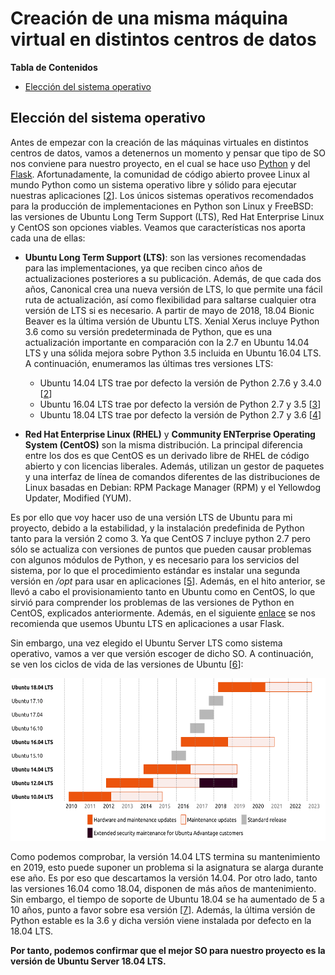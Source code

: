 # Creación de una misma máquina virtual en distintos centros de datos <a name="id6"></a>

**Tabla de Contenidos**
- [Elección del sistema operativo](#id0)


## Elección del sistema operativo <a name="id0"></a>

Antes de empezar con la creación de las máquinas virtuales en distintos centros de datos, vamos a detenernos un momento y pensar que tipo de SO nos conviene para nuestro proyecto, en el cual se hace uso [Python](https://www.python.org) y del [Flask](http://flask.pocoo.org). Afortunadamente, la comunidad de código abierto provee Linux al mundo Python como un sistema operativo libre y sólido para ejecutar nuestras aplicaciones [[2][2]]. Los únicos sistemas operativos recomendados para la producción de implementaciones en Python son Linux y FreeBSD: las versiones de Ubuntu Long Term Support (LTS), Red Hat Enterprise Linux y CentOS son opciones viables. Veamos que características nos aporta cada una de ellas:

- **Ubuntu Long Term Support (LTS)**: son las versiones recomendadas para las implementaciones, ya que reciben cinco años de actualizaciones posteriores a su publicación. Además, de que cada dos años, Canonical crea una nueva versión de LTS, lo que permite una fácil ruta de actualización, así como flexibilidad para saltarse cualquier otra versión de LTS si es necesario. A partir de mayo de 2018, 18.04 Bionic Beaver es la última versión de Ubuntu LTS. Xenial Xerus incluye Python 3.6 como su versión predeterminada de Python, que es una actualización importante en comparación con la 2.7 en Ubuntu 14.04 LTS y una sólida mejora sobre Python 3.5 incluida en Ubuntu 16.04 LTS. A continuación, enumeramos las últimas tres versiones LTS:

  - Ubuntu 14.04 LTS trae por defecto la versión de Python 2.7.6 y 3.4.0 [[2][2]]
  - Ubuntu 16.04 LTS trae por defecto la versión de Python 2.7 y 3.5 [[3][3]]
  - Ubuntu 18.04 LTS trae por defecto la versión de Python 2.7 y 3.6 [[4][4]]


- **Red Hat Enterprise Linux (RHEL)** y **Community ENTerprise Operating System (CentOS)** son la misma distribución. La principal diferencia entre los dos es que CentOS es un derivado libre de RHEL de código abierto y con licencias liberales. Además, utilizan un gestor de paquetes y una interfaz de línea de comandos diferentes de las distribuciones de Linux basadas en Debian: RPM Package Manager (RPM) y el Yellowdog Updater, Modified (YUM).

Es por ello que voy hacer uso de una versión LTS de Ubuntu para mi proyecto, debido a la estabilidad, y la instalación predefinida de Python tanto para la versión 2 como 3. Ya que CentOS 7 incluye python 2.7 pero sólo se actualiza con versiones de puntos que pueden causar problemas con algunos módulos de Python, y es necesario para los servicios del sistema, por lo que el procedimiento estándar es instalar una segunda versión en _/opt_ para usar en aplicaciones [[5][5]]. Además, en el hito anterior, se llevó a cabo el provisionamiento tanto en Ubuntu como en CentOS, lo que sirvió para comprender los problemas de las versiones de Python en CentOS, explicados anteriormente. Además, en el siguiente [enlace](https://www.quora.com/What-is-best-production-server-for-Flask-apps-Ubuntu-or-CentOS) se nos recomienda que usemos Ubuntu LTS en aplicaciones a usar Flask.

Sin embargo, una vez elegido el Ubuntu Server LTS como sistema operativo, vamos a ver que versión escoger de dicho SO. A continuación, se ven los ciclos de vida de las versiones de Ubuntu [[6][6]]:

<p align="center">
  <img width="550" height="260" src="images/hito 4/ciclo-ubuntu.png">
</p>

Como podemos comprobar, la versión 14.04 LTS termina su mantenimiento en 2019, esto puede suponer un problema si la asignatura se alarga durante ese año. Es por eso que descartamos la versión 14.04. Por otro lado, tanto las versiones 16.04 como 18.04, disponen de más años de mantenimiento. Sin embargo, el tiempo de soporte de Ubuntu 18.04 se ha aumentado de 5 a 10 años, punto a favor sobre esa versión [[7][7]]. Además, la última versión de Python estable es la 3.6 y dicha versión viene instalada por defecto en la 18.04 LTS.

**Por tanto, podemos confirmar que el mejor SO para nuestro proyecto es la versión de Ubuntu Server 18.04 LTS.**

<!---
##### Elección del centro de datos <a name="id8"></a>

Para escoger el centro de datos, en el cual desplegar nuestra aplicación, vamos a obtener las mediciones de velocidad de las máquinas virtuales creadas con las mismas prestaciones, haciendo uso de herramientas como `ab` o `httperf`. Lo primero que tenemos que saber son los [centros de datos de los que dispone Azure](https://azure.microsoft.com/es-es/global-infrastructure/regions/) [[8][8]].

![](capturas/regiones-azure.png)

~~~
# Listar las regiones admitidas para la suscripción actual
$ az account list-locations
~~~

_**Pincha [aquí]() para ver la lista completa.**_

Por lógica, debemos buscar un centro de datos cercano a nuestra ubicación actual, es por ello, que nos quedamos con los centros de datos disponibles en Europa:

- **Centro de Francia** (_francecentral_), ubicado en latitud 46.3772 y longitud 2.3730
- **Sur de Francia** (_francesouth_), ubicado en latitud 43.8345 y longitud 2.1972
- **Sur de Reino Unido** (_uksouth_), ubicado en latitud 50.941 y longitud -0.799
- **Oeste de Reino Unido** (_ukwest_), ubicado en latitud 53.427 y longitud -3.084
- **Norte de Europa** (_northeurope_), ubicado en latitud 53.3478 y longitud -6.2597
- **Oeste de Europa** (_westeurope_), ubicado en latitud 52.3667 y longitud 4.9

Debido a que la creación de recursos como de máquinas virtuales, consumen dinero, solo nos vamos a quedar con las tres localizaciones más cercanas a Granada (latitud: 37.1886273, longitud: -3.5907775) [[9][9]].

- Distancia de Granada al Centro de Francia: 1135.36 km
- Distancia de Granada al Sur de Francia: 886.62 km
- Distancia de Granada al Sur de Reino Unido: 1546.57 km
- Distancia de Granada al Oeste de Reino Unido: 1807.79
- Distancia de Granada al Norte de Europa: 1810.33 km
- Distancia de Granada al Oeste de Europa: 1814.68 km

Por tanto, se van a comprobar los centros de datos del **Centro de Francia**, **Sur de Francia** y **Sur de Reino Unido**, para nuestra aplicación.

###### Creación de una máquina virtual con Ubuntu Server 18.06 LTS en el centro de datos del centro de Francia

~~~
# Listar las máquinas virtuales con localización en el centro de Francia con Ubuntu Server
$ az vm image list-skus --location francecentral --publisher Canonical --offer UbuntuServer --output table
~~~

![](capturas/lista-Ubuntu-francecentral.png)

~~~
# Listar las máquinas virtuales con localización en el centro de Francia con Ubuntu Server 18.04 LTS
$ az vm image list --location francecentral --publisher Canonical --offer UbuntuServer --sku 18.04-LTS --all --output table
~~~

![](capturas/lista-Ubuntu1804-francecentral.png)

~~~
# Visualizar la información sobre una máquina virtual en concreto
$ az vm image show --location francecentral --urn Canonical:UbuntuServer:18.04-LTS:18.04.201812060
~~~

![](capturas/informacion-Ubuntu-concreta.png)

Una vez, que tenemos decidida nuestra máquina virtual, vamos a proceder a crearla. Para ello, lo primero que haremos será crear el grupo de recursos para indicar el centro de datos en el que se va a alojar, en este caso en el centro de Francia.

~~~
# Crear el grupo de recursos
$ az group create --name myResourceGroup-francecentral --location francecentral
~~~

A continuación, creamos la máquina virtual especificando el grupo de recursos, el usuario de dicha máquina, la imagen de SO que queremos y la utilización de clave SSH.

~~~
# Crear la máquina virtual
$ az vm create --resource-group myResourceGroup-francecentral --admin-username gemazure-francecentral --name ubuntuFranceCentral --location francecentral --image Canonical:UbuntuServer:18.04-LTS:18.04.201812060 --generate-ssh-keys
~~~

![](capturas/mv-francecentral.png)

Para poder hacer uso del puerto 80, debemos ejecutar la siguiente línea:

~~~
$ az vm open-port --port 80 --resource-group myResourceGroup-francecentral --name ubuntuFranceCentral
~~~

Por último, debemos poner que la IP sea estática, para que no varíe cada vez que se inicie la máquina. Y con esto, ya podemos medir las prestaciones de la máquina. Para ello, provisionamos la máquina virtual con los requerimientos de nuestra aplicación, accedemos mediante SSH a la máquina virtual, lanzamos la aplicación y desde nuestra consola local ejecutamos algunas de las herramientas de medición de prestaciones como `httperf` o `ab`.

_**Medición de prestaciones con httperf**_

Para hacer uso de la [herramienta httperf](http://www.mervine.net/performance-testing-with-httperf), usamos la siguiente ejecución:

~~~
$ httperf --server 40.89.154.66 --port 80 --num-conns 10 --rate 1
~~~

![](capturas/httperf-francecentral.png)

En este ejemplo, se están ejecutando diez conexiones[`--num-conns 10`] a través de mervine.net[`--server 40.89.154.66`] a una velocidad de una conexión por segundo[`--rate 1`]. Y me centro en las siguientes salidas:

- _Connection rate_: es la tasa de conexión.
- _Connection time [ms]_: es el tiempo de conexión.
- _Reply size_: es el tamaño de la respuesta.
- _Reply status_: es el estado de la respuesta, asegurarse que está orientado al 200.

_**Medición de prestaciones con ab**_


Para hacer uso de la [herramienta ab](https://www.petefreitag.com/item/689.cfm), usamos la siguiente ejecución:

~~~
$ ab -n 100 -c 10 http://40.89.154.66/
~~~

![](capturas/ab-francecentral.png)



###### Creación de una máquina virtual con Ubuntu Server 18.06 LTS en el centro de datos del sur de Francia

Una vez, que tenemos decidida nuestra máquina virtual, vamos a proceder a crearla. Para ello, lo primero que haremos será crear el grupo de recursos para indicar el centro de datos en el que se va a alojar, en este caso en el sur de Francia.

~~~
# Crear el grupo de recursos
$ az group create --name myResourceGroup-francesouth --location francesouth
~~~

A continuación, creamos la máquina virtual especificando el grupo de recursos, el usuario de dicha máquina, la imagen de SO que queremos y la utilización de clave SSH.


![](capturas/error-francesouth.png)

Como no es posible crearse un recurso en ese centro de datos, pasamos al siguiente centro de datos más cercano, que es el sur de Reino Unido.

###### Creación de una máquina virtual con Ubuntu Server 18.06 LTS en el centro de datos del sur de Reino Unido

~~~
# Listar las máquinas virtuales con localización en el sur de Reino Unido con Ubuntu Server
$ az vm image list-skus --location uksouth --publisher Canonical --offer UbuntuServer --output table
~~~

![](capturas/lista-Ubuntu-uksouth.png)

~~~
# Listar las máquinas virtuales con localización en el sur de Reino Unido con Ubuntu Server 18.04 LTS
$ az vm image list --location uksouth --publisher Canonical --offer UbuntuServer --sku 18.04-LTS --all --output table
~~~

![](capturas/lista-Ubuntu1804-uksouth.png)

- **Centro de Francia** (_francecentral_), ubicado en latitud 46.3772 y longitud 2.3730
- **Sur de Francia** (_francesouth_), ubicado en latitud 43.8345 y longitud 2.1972
- **Sur de Reino Unido** (_uksouth_), ubicado en latitud 50.941 y longitud -0.799
- **Oeste de Reino Unido** (_ukwest_), ubicado en latitud 53.427 y longitud -3.084
- **Norte de Europa** (_northeurope_), ubicado en latitud 53.3478 y longitud -6.2597
- **Oeste de Europa** (_westeurope_), ubicado en latitud 52.3667 y longitud 4.9


~~~
# Visualizar la información sobre una máquina virtual en concreto
$ az vm image show --location uksouth --urn Canonical:UbuntuServer:18.04-LTS:18.04.201812060
~~~

-----

Una vez, que tenemos decidida nuestra máquina virtual, vamos a proceder a crearla. Para ello, lo primero que haremos será crear el grupo de recursos para indicar el centro de datos en el que se va a alojar, en este caso en el sur de Reino Unido.

~~~
# Crear el grupo de recursos
$ az group create --name myResourceGroup-ukwest --location ukwest
~~~

A continuación, creamos la máquina virtual especificando el grupo de recursos, el usuario de dicha máquina, la imagen de SO que queremos y la utilización de clave SSH.

~~~
# Crear la máquina virtual
$ az vm create --resource-group myResourceGroup-ukwest --admin-username gemazure-ukwest --name ubuntuUKWest --location ukwest --image Canonical:UbuntuServer:18.04-LTS:18.04.201812060
~~~

![](capturas/mv-ukwest.png)

Para poder hacer uso del puerto 80, debemos ejecutar la siguiente línea:

~~~
$ az vm open-port --port 80 --resource-group myResourceGroup-ukwest --name ubuntuUKWest
~~~

Por último, debemos poner que la IP sea estática, para que no varíe cada vez que se inicie la máquina. Y con esto, ya podemos medir las prestaciones de la máquina. Para ello, provisionamos la máquina virtual con los requerimientos de nuestra aplicación, accedemos mediante SSH a la máquina virtual, lanzamos la aplicación y desde nuestra consola local ejecutamos algunas de las herramientas de medición de prestaciones como `httperf` o `ab`.

_**Medición de prestaciones con httperf**_

Para hacer uso de la [herramienta httperf](http://www.mervine.net/performance-testing-with-httperf), usamos la siguiente ejecución:

~~~
$ httperf --server 51.140.226.194 --port 80 --num-conns 10 --rate 1
~~~

![](capturas/httperf-ukwest.png)

En este ejemplo, se están ejecutando diez conexiones[`--num-conns 10`] a través de 51.140.226.194[`--server 51.140.226.194`] a una velocidad de una conexión por segundo[`--rate 1`]. Y me centro en las siguientes salidas:

- _Connection rate_: es la tasa de conexión.
- _Connection time [ms]_: es el tiempo de conexión.
- _Reply size_: es el tamaño de la respuesta.
- _Reply status_: es el estado de la respuesta, asegurarse que está orientado al 200.

_**Medición de prestaciones con ab**_


Para hacer uso de la [herramienta ab](https://www.petefreitag.com/item/689.cfm), usamos la siguiente ejecución:

~~~
$ ab -n 100 -c 10 http://51.140.226.194/
~~~

![](capturas/ab-ukwest.png)


###### Creación de una máquina virtual con Ubuntu Server 18.06 LTS en el centro de datos del sur de Reino Unido

 **Norte de Europa** (_northeurope_), ubicado en latitud 53.3478 y longitud -6.2597

 Una vez, que tenemos decidida nuestra máquina virtual, vamos a proceder a crearla. Para ello, lo primero que haremos será crear el grupo de recursos para indicar el centro de datos en el que se va a alojar, en este caso en el sur de Reino Unido.

 ~~~
 # Crear el grupo de recursos
 $ az group create --name myResourceGroup-northeurope --location northeurope
 ~~~

 A continuación, creamos la máquina virtual especificando el grupo de recursos, el usuario de dicha máquina, la imagen de SO que queremos y la utilización de clave SSH.

 ~~~
 # Crear la máquina virtual
 $ az vm create --resource-group myResourceGroup-northeurope --admin-username gemazure-northeurope --name ubuntuNorthEurope --location northeurope --image Canonical:UbuntuServer:18.04-LTS:18.04.201812060
 ~~~

 ![](capturas/mv-northeurope.png)

 Para poder hacer uso del puerto 80, debemos ejecutar la siguiente línea:

 ~~~
 $ az vm open-port --port 80 --resource-group myResourceGroup-northeurope --name ubuntuNorthEurope
 ~~~

 Por último, debemos poner que la IP sea estática, para que no varíe cada vez que se inicie la máquina. Y con esto, ya podemos medir las prestaciones de la máquina. Para ello, provisionamos la máquina virtual con los requerimientos de nuestra aplicación, accedemos mediante SSH a la máquina virtual, lanzamos la aplicación y desde nuestra consola local ejecutamos algunas de las herramientas de medición de prestaciones como `httperf` o `ab`.

 _**Medición de prestaciones con httperf**_

 Para hacer uso de la [herramienta httperf](http://www.mervine.net/performance-testing-with-httperf), usamos la siguiente ejecución:

 ~~~
 $ httperf --server 104.41.221.120 --port 80 --num-conns 10 --rate 1
 ~~~

 ![](capturas/httperf-northeurope.png)

 En este ejemplo, se están ejecutando diez conexiones[`--num-conns 10`] a través de 51.140.226.194[`--server 51.140.226.194`] a una velocidad de una conexión por segundo[`--rate 1`]. Y me centro en las siguientes salidas:

 - _Connection rate_: es la tasa de conexión.
 - _Connection time [ms]_: es el tiempo de conexión.
 - _Reply size_: es el tamaño de la respuesta.
 - _Reply status_: es el estado de la respuesta, asegurarse que está orientado al 200.

 _**Medición de prestaciones con ab**_


 Para hacer uso de la [herramienta ab](https://www.petefreitag.com/item/689.cfm), usamos la siguiente ejecución:

 ~~~
 $ ab -n 100 -c 10 http://104.41.221.120/
 ~~~

![](capturas/ab-northeurope.png)

---->
[2]: https://www.fullstackpython.com/operating-systems.html
[3]: https://www.stackscale.es/ubuntu-16-04-lts/
[4]: https://maslinux.es/ya-tenemos-ubuntu-18-04-lts-te-presentamos-todas-las-novedades/
[5]: https://www.quora.com/What-is-best-production-server-for-Flask-apps-Ubuntu-or-CentOS
[6]: https://www.dagorret.com.ar/actualizar-ubuntu-16-04-lts-server-ubuntu-18-04-lts-beta/
[7]: https://www.dagorret.com.ar/actualizar-ubuntu-16-04-lts-server-ubuntu-18-04-lts-beta/
[8]: https://docs.microsoft.com/en-us/cli/azure/account?view=azure-cli-latest#az-account-list-locations
[9]: https://www.tutiempo.net/calcular-distancias.html
